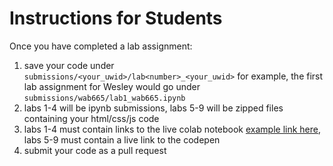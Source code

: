 # Instructions for Students

Once you have completed a lab assignment:

1. save your code under `submissions/<your_uwid>/lab<number>_<your_uwid>` for example, the first lab assignment for Wesley would go under `submissions/wab665/lab1_wab665.ipynb`
2. labs 1-4 will be ipynb submissions, labs 5-9 will be zipped files containing your html/css/js code
3. labs 1-4 must contain links to the live colab notebook [example link here](#todo), labs 5-9 must contain a live link to the codepen
4. submit your code as a pull request

